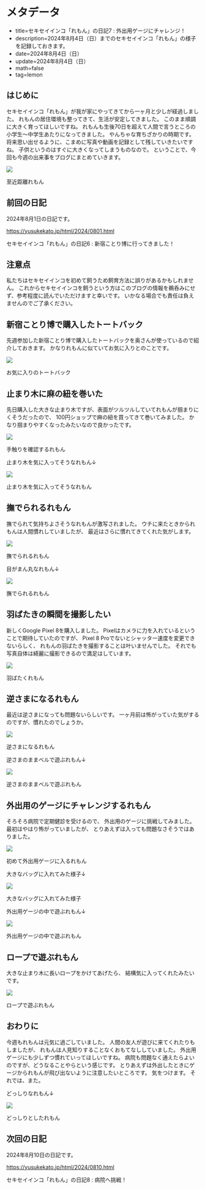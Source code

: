 # メタデータ
- title=セキセイインコ「れもん」の日記7 : 外出用ゲージにチャレンジ！
- description=2024年8月4日（日）までのセキセイインコ「れもん」の様子を記録しておきます。
- date=2024年8月4日（日）
- update=2024年8月4日（日）
- math=false
- tag=lemon

## はじめに
セキセイインコ「れもん」が我が家にやってきてから一ヶ月と少しが経過しました。
れもんの居住環境も整ってきて、生活が安定してきました。
このまま順調に大きく育ってほしいですね。
れもんも生後70日を超えて人間で言うところの小学生～中学生あたりになってきました。
やんちゃな育ちざかりの時期です。
将来思い出せるように、こまめに写真や動画を記録として残していきたいですね。
子供というのはすぐに大きくなってしまうものなので。
ということで、今回も今週の出来事をブログにまとめていきます。

![](../../images/2024/20240804_7.jpg)

至近距離れもん

## 前回の日記
2024年8月1日の日記です。

https://yusukekato.jp/html/2024/0801.html

セキセイインコ「れもん」の日記6 : 新宿ことり博に行ってきました！

## 注意点
私たちはセキセイインコを初めて飼うため飼育方法に誤りがあるかもしれません。
これからセキセイインコを飼うという方はこのブログの情報を鵜呑みにせず、参考程度に読んでいただけますと幸いです。
いかなる場合でも責任は負えませんのでご了承ください。

## 新宿ことり博で購入したトートバック
先週参加した新宿ことり博で購入したトートバックを奥さんが使っているので紹介しておきます。
かなりれもんに似ていてお気に入りとのことです。

![](../../images/2024/20240804_1.jpg)

お気に入りのトートバック

## 止まり木に麻の紐を巻いた
先日購入した大きな止まり木ですが、表面がツルツルしていてれもんが掴まりにくそうだったので、
100円ショップで麻の紐を買ってきて巻いてみました。
かなり掴まりやすくなったみたいなので良かったです。

![](../../images/2024/20240804_2.jpg)

手触りを確認するれもん

止まり木を気に入ってそうなれもん↓

![](../../images/2024/20240804_3.jpg)

止まり木を気に入ってそうなれもん

## 撫でられるれもん
撫でられて気持ちよさそうなれもんが激写されました。
ウチに来たときかられもんは人間慣れしていましたが、
最近はさらに慣れてきてくれた気がします。

![](../../images/2024/20240804_4.jpg)

撫でられるれもん

目がまん丸なれもん↓

![](../../images/2024/20240804_5.jpg)

撫でられるれもん

## 羽ばたきの瞬間を撮影したい
新しくGoogle Pixel 8を購入しました。
Pixelはカメラに力を入れているということで期待していたのですが、
Pixel 8 Proでないとシャッター速度を変更できないらしく、
れもんの羽ばたきを撮影することは叶いませんでした。
それでも写真自体は綺麗に撮影できるので満足はしています。

![](../../images/2024/20240804_8.jpg)

羽ばたくれもん

## 逆さまになるれもん
最近は逆さまになっても問題ないらしいです。
一ヶ月前は怖がっていた気がするのですが、慣れたのでしょうか。

![](../../images/2024/20240804_9.jpg)

逆さまになるれもん

逆さまのままベルで遊ぶれもん↓

![](../../images/2024/20240804_12.jpg)

逆さまのままベルで遊ぶれもん

## 外出用のゲージにチャレンジするれもん
そろそろ病院で定期健診を受けるので、
外出用のゲージに挑戦してみました。
最初はやはり怖がっていましたが、
とりあえずは入っても問題なさそうではありました。

![](../../images/2024/20240804_10.jpg)

初めて外出用ゲージに入るれもん

大きなバッグに入れてみた様子↓

![](../../images/2024/20240804_11.jpg)

大きなバッグに入れてみた様子

外出用ゲージの中で遊ぶれもん↓

![](../../images/2024/20240804_14.gif)

外出用ゲージの中で遊ぶれもん

## ロープで遊ぶれもん
大きな止まり木に長いロープをかけてあげたら、
結構気に入ってくれたみたいです。

![](../../images/2024/20240804_13.gif)

ロープで遊ぶれもん

## おわりに
今週もれもんは元気に過ごしていました。
人間の友人が遊びに来てくれたりもしましたが、
れもんは人見知りすることなくおもてなししていました。
外出用ゲージにも少しずつ慣れていってほしいですね。
病院も問題なく通えたらよいのですが、どうなることやらという感じです。
とりあえずは外出したときにゲージかられもんが飛び出ないように注意したいところです。
気をつけます。
それでは、また。

どっしりなれもん↓

![](../../images/2024/20240804_6.jpg)

どっしりとしたれもん

## 次回の日記
2024年8月10日の日記です。

https://yusukekato.jp/html/2024/0810.html

セキセイインコ「れもん」の日記8 : 病院へ挑戦！

